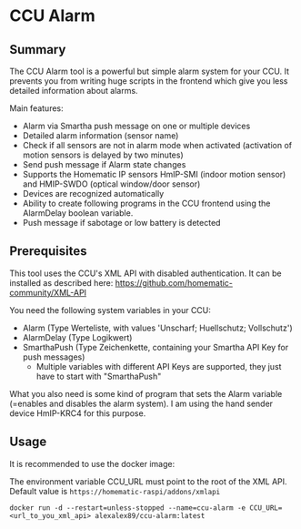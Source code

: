 # CCU Alarm

## Summary

The CCU Alarm tool is a powerful but simple alarm system for your CCU. It prevents you from writing huge scripts in the frontend which give you less detailed information about alarms.

Main features:
* Alarm via Smartha push message on one or multiple devices
* Detailed alarm information (sensor name)
* Check if all sensors are not in alarm mode when activated (activation of motion sensors is delayed by two minutes)
* Send push message if Alarm state changes
* Supports the Homematic IP sensors HmIP-SMI (indoor motion sensor) and HMIP-SWDO (optical window/door sensor)
* Devices are recognized automatically
* Ability to create following programs in the CCU frontend using the AlarmDelay boolean variable.
* Push message if sabotage or low battery is detected

## Prerequisites

This tool uses the CCU's XML API with disabled authentication. It can be installed as described here: https://github.com/homematic-community/XML-API

You need the following system variables in your CCU:
* Alarm (Type Werteliste, with values 'Unscharf; Huellschutz; Vollschutz')
* AlarmDelay (Type Logikwert)
* SmarthaPush (Type Zeichenkette, containing your Smartha API Key for push messages)
    * Multiple variables with different API Keys are supported, they just have to start with "SmarthaPush"

What you also need is some kind of program that sets the Alarm variable (=enables and disables the alarm system). I am using the hand sender device HmIP-KRC4 for this purpose.

## Usage

It is recommended to use the docker image:

The environment variable CCU_URL must point to the root of the XML API. Default value is ```https://homematic-raspi/addons/xmlapi```

```docker run -d --restart=unless-stopped --name=ccu-alarm -e CCU_URL=<url_to_you_xml_api> alexalex89/ccu-alarm:latest```
